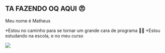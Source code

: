 ## TA FAZENDO OQ AQUI 😠

 Meu nome é Matheus 

*Estou no caminho para se tornar um grande cara de programa 🤫😱
*Estou estudando na escola, e no meu curso


 ![](https://media1.tenor.com/m/MHtnl9iadvgAAAAd/rikoamv-sukuna.gif)

 
 
 </html>

